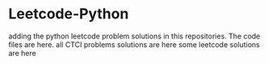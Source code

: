 # Leetcode-Python
adding the python leetcode problem solutions in this repositories. 
The code files are here.
all CTCI problems solutions are here
some leetcode solutions are here


























































































































































































































































































































































































































































































































































































































































































































































































































































































































































































































































































































































































































